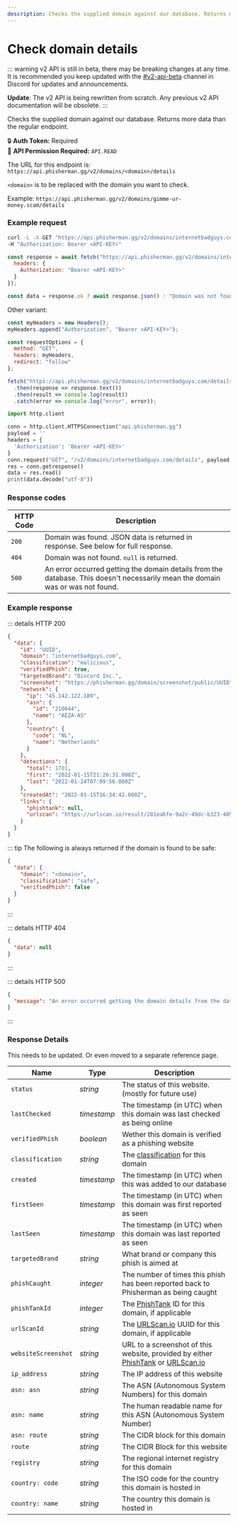 ```yaml
---
description: Checks the supplied domain against our database. Returns more data than the regular endpoint.
---
```


# Check domain details <Badge type="tip" text="GET" vertical="middle" />

::: warning
v2 API is still in beta, there may be breaking changes at any time. It is recommended you keep updated with the [#v2-api-beta](https://discord.com/channels/878130674844979210/904090622208663632) channel in Discord for updates and announcements.

**Update**: The v2 API is being rewritten from scratch. Any previous v2 API documentation will be obsolete.
:::

Checks the supplied domain against our database. Returns more data than the regular endpoint.

:lock: **Auth Token:** Required  
:key: **API Permission Required:** `API.READ`

The URL for this endpoint is: `https://api.phisherman.gg/v2/domains/<domain>/details`

`<domain>` is to be replaced with the domain you want to check.

Example: `https://api.phisherman.gg/v2/domains/gimme-ur-money.scam/details`

### Example request

<CodeGroup>
  <CodeGroupItem title="CURL" active>

```bash
curl -L -X GET "https://api.phisherman.gg/v2/domains/internetbadguys.com/details" \
-H "Authorization: Bearer <API-KEY>"
```

</CodeGroupItem>

  <CodeGroupItem title="JS">

```js
const response = await fetch("https://api.phisherman.gg/v2/domains/internetbadguys.com/details", {
  headers: {
    Authorization: "Bearer <API-KEY>"
  }
});

const data = response.ok ? await response.json() : "Domain was not found or an error occurred.";
```

Other variant:

```js
const myHeaders = new Headers();
myHeaders.append("Authorization", "Bearer <API-KEY>");

const requestOptions = {
  method: "GET",
  headers: myHeaders,
  redirect: "follow"
};

fetch("https://api.phisherman.gg/v2/domains/internetbadguys.com/details", requestOptions)
  .then(response => response.text())
  .then(result => console.log(result))
  .catch(error => console.log("error", error));
```

  </CodeGroupItem>

  <CodeGroupItem title="Python">

```py
import http.client

conn = http.client.HTTPSConnection("api.phisherman.gg")
payload = ''
headers = {
  'Authorization': 'Bearer <API-KEY>'
}
conn.request("GET", "/v2/domains/internetbadguys.com/details", payload, headers)
res = conn.getresponse()
data = res.read()
print(data.decode("utf-8"))
```

  </CodeGroupItem>

</CodeGroup>

### Response codes

| HTTP Code | Description                                                                                                                    |
| --------- | ------------------------------------------------------------------------------------------------------------------------------ |
| `200`     | Domain was found. JSON data is returned in response. See below for full response.                                              |
| `404`     | Domain was not found. `null` is returned.                                                                                      |
| `500`     | An error occurred getting the domain details from the database. This doesn't necessarily mean the domain was or was not found. |

### Example response

::: details HTTP 200

```json
{
  "data": {
    "id": "UUID",
    "domain": "internetbadguys.com",
    "classification": "malicious",
    "verifiedPhish": true,
    "targetedBrand": "Discord Inc.",
    "screenshot": "https://phisherman.gg/domain/screenshot/public/UUID",
    "network": {
      "ip": "45.142.122.189",
      "asn": {
        "id": "210644",
        "name": "AEZA-AS"
      },
      "country": {
        "code": "NL",
        "name": "Netherlands"
      }
    },
    "detections": {
      "total": 1701,
      "first": "2022-01-15T21:26:31.000Z",
      "last": "2022-01-24T07:09:56.000Z"
    },
    "createdAt": "2022-01-15T16:34:42.000Z",
    "links": {
      "phishtank": null,
      "urlscan": "https://urlscan.io/result/281ea6fe-9a2c-49dc-b323-40977ab36a22"
    }
  }
}
```

::: tip The following is always returned if the domain is found to be safe:

```json
{
  "data": {
    "domain": "<domain>",
    "classification": "safe",
    "verifiedPhish": false
  }
}
```

:::

::: details HTTP 404

```json
{
  "data": null
}
```

:::

::: details HTTP 500

```json
{
  "message": "An error occurred getting the domain details from the database."
}
```

:::

### Response Details

This needs to be updated. Or even moved to a separate reference page.

| Name                | Type        | Description                                                                                                                          |
| ------------------- | ----------- | ------------------------------------------------------------------------------------------------------------------------------------ |
| `status`            | _string_    | The status of this website. (mostly for future use)                                                                                  |
| `lastChecked`       | _timestamp_ | The timestamp (in UTC) when this domain was last checked as being online                                                             |
| `verifiedPhish`     | _boolean_   | Wether this domain is verified as a phishing website                                                                                 |
| `classification`    | _string_    | The [classification](/guide/domain-classifications.md) for this domain                                                               |
| `created`           | _timestamp_ | The timestamp (in UTC) when this was added to our database                                                                           |
| `firstSeen`         | _timestamp_ | The timestamp (in UTC) when this domain was first reported as seen                                                                   |
| `lastSeen`          | _timestamp_ | The timestamp (in UTC) when this domain was last reported as seen                                                                    |
| `targetedBrand`     | _string_    | What brand or company this phish is aimed at                                                                                         |
| `phishCaught`       | _integer_   | The number of times this phish has been reported back to Phisherman as being caught                                                  |
| `phishTankId`       | _integer_   | The [PhishTank](https://www.phishtank.com/) ID for this domain, if applicable                                                        |
| `urlScanId`         | _string_    | The [URLScan.io](https://urlscan.io/) UUID for this domain, if applicable                                                            |
| `websiteScreenshot` | _string_    | URL to a screenshot of this website, provided by either [PhishTank](https://www.phishtank.com/) or [URLScan.io](https://urlscan.io/) |
| `ip_address`        | _string_    | The IP address of this website                                                                                                       |
| `asn: asn`          | _string_    | The ASN (Autonomous System Numbers) for this domain                                                                                  |
| `asn: name`         | _string_    | The human readable name for this ASN (Autonomous System Number)                                                                      |
| `asn: route`        | _string_    | The CIDR block for this domain                                                                                                       |
| `route`             | _string_    | The CIDR Block for this website                                                                                                      |
| `registry`          | _string_    | The regional internet registry for this domain                                                                                       |
| `country: code`     | _string_    | The ISO code for the country this domain is hosted in                                                                                |
| `country: name`     | _string_    | The country this domain is hosted in                                                                                                 |
